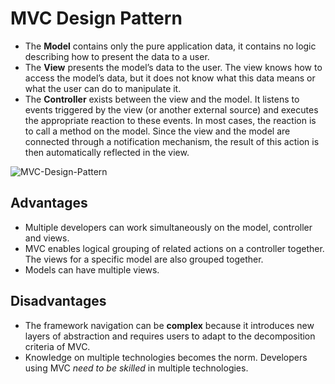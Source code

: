 # MVC Design Pattern

* The **Model** contains only the pure application data, it contains no logic describing how to present the data to a user.
* The **View** presents the model’s data to the user. The view knows how to access the model’s data, but it does not know what this data means or what the user can do to manipulate it.
* The **Controller** exists between the view and the model. It listens to events triggered by the view \(or another external source\) and executes the appropriate reaction to these events. In most cases, the reaction is to call a method on the model. Since the view and the model are connected through a notification mechanism, the result of this action is then automatically reflected in the view.

![MVC-Design-Pattern](https://media.geeksforgeeks.org/wp-content/uploads/MVC-Design-Pattern.png)

## Advantages

* Multiple developers can work simultaneously on the model, controller and views.
* MVC enables logical grouping of related actions on a controller together. The views for a specific model are also grouped together.
* Models can have multiple views.

## Disadvantages

* The framework navigation can be **complex** because it introduces new layers of abstraction and requires users to adapt to the decomposition criteria of MVC.
* Knowledge on multiple technologies becomes the norm. Developers using MVC _need to be skilled_ in multiple technologies.

